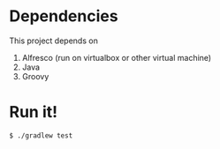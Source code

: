 Dependencies
============

This project depends on

1. Alfresco (run on virtualbox or other virtual machine)
2. Java
3. Groovy

Run it!
=======

```bash
$ ./gradlew test
```
